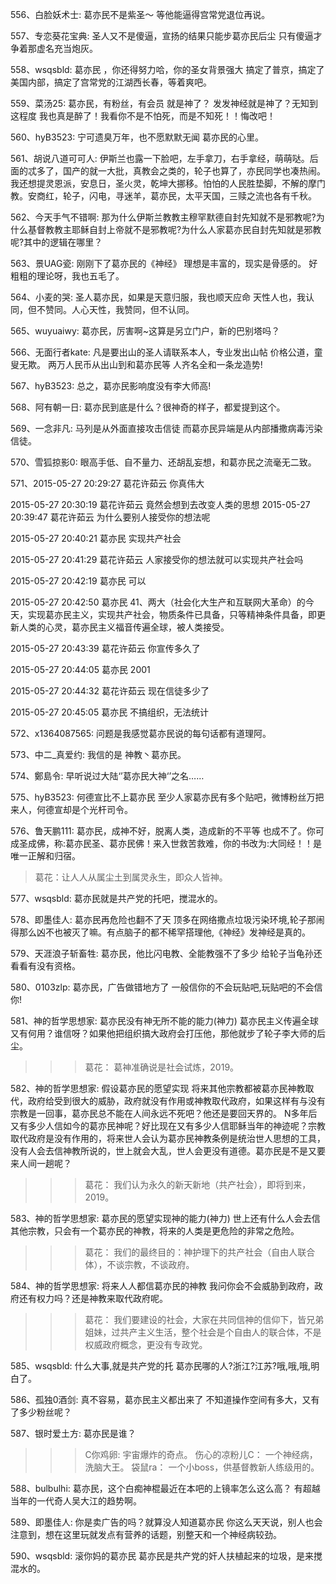 556、白脸妖术士:   葛亦民不是紫圣～
等他能逼得宫常党退位再说。

557、专恋葵花宝典:   圣人又不是傻逼，宣扬的结果只能步葛亦民后尘
只有傻逼才争着那虚名充当炮灰。

558、wsqsbld:   葛亦民 ，你还得努力哈，你的圣女背景强大
搞定了普京，搞定了美国内部，搞定了宫常党的江湖西长春，等着爽吧。

559、菜汤25:  葛亦民，有粉丝，有会员 就是神了？
发发神经就是神了？无知到这程度 我也真是醉了！我看你不是不怕死，而是不知死！！悔改吧！

560、hyB3523:   宁可遗臭万年，也不愿默默无闻
葛亦民的心里。

561、胡说八道可可人:   伊斯兰也露一下脸吧，左手拿刀，右手拿经，萌萌哒。后面的忒多了，国产的就一大批，真教会之类的，轮子也算了，亦民同学也凑热闹。我还想提灵恩派，安息日，圣火灵，乾坤大挪移。怕怕的人民胜垫脚，不解的摩门教。安商红，轮子，闪电，寻迷羊，葛亦民，太平天国，三赎之流也各有千秋。

562、今天手气不错啊:   那为什么伊斯兰教教主穆罕默德自封先知就不是邪教呢?为什么基督教教主耶稣自封上帝就不是邪教呢?为什么人家葛亦民自封先知就是邪教呢?其中的逻辑在哪里？

563、景UAG瓷:   刚刚下了葛亦民的《神经》
理想是丰富的，现实是骨感的。
好粗粗的理论呀，我也五毛了。

564、小麦的哭:   圣人葛亦民，如果是天意归服，我也顺天应命
天性人也，我认同，但不赞同。人心天性，我赞同，但不认同。

565、wuyuaiwy:   葛亦民，厉害啊~这算是另立门户，新的巴别塔吗？

566、无面行者kate:   凡是要出山的圣人请联系本人，专业发出山帖
价格公道，童叟无欺。 
两万人民币从出山到和葛亦民等 人齐名全和一条龙造势!

567、hyB3523:   总之，葛亦民影响度没有李大师高!

568、阿有朝一日:   葛亦民到底是什么？很神奇的样子，都爱提到这个。

569、一念非凡:   马列是从外面直接攻击信徒
而葛亦民异端是从内部播撒病毒污染信徒。

570、雪狐掠影0:  眼高手低、自不量力、还胡乱妄想，和葛亦民之流毫无二致。

571、2015-05-27 20:29:27 葛花许茹云
你真伟大

2015-05-27 20:30:19 葛花许茹云
竟然会想到去改变人类的思想
2015-05-27 20:39:47 葛花许茹云
为什么要别人接受你的想法呢

2015-05-27 20:40:21 葛亦民
实现共产社会

2015-05-27 20:41:29 葛花许茹云
人家接受你的想法就可以实现共产社会吗

2015-05-27 20:42:19 葛亦民
可以

2015-05-27 20:42:50 葛亦民
41、两大（社会化大生产和互联网大革命）的今天，实现葛亦民主义，实现共产社会，物质条件已具备，只等精神条件具备，即更新人类的心灵，葛亦民主义福音传遍全球，被人类接受。

2015-05-27 20:43:39 葛花许茹云
你宣传多久了

2015-05-27 20:44:05 葛亦民
2001

2015-05-27 20:44:32 葛花许茹云
现在信徒多少了

2015-05-27 20:45:05 葛亦民
不搞组织，无法统计

572、x1364087565:  问题是我感觉葛亦民说的每句话都有道理阿。

573、中二_真爱约:  我信的是 神教丶葛亦民。

574、鄭島令:   早听说过大陆‘’葛亦民大神‘’之名……

575、hyB3523:  何德宣比不上葛亦民
至少人家葛亦民有多个贴吧，微博粉丝万把来人，何德宣却是个光杆司令。

576、鲁天鹏111:   葛亦民，成神不好，脱离人类，造成新的不平等
也成不了。你可成圣成佛，称:葛亦民圣、葛亦民佛！来入世救苦救难，你的书改为:大同经！！是唯一正解和归宿。
>葛花：让人人从属尘土到属灵永生，即众人皆神。

577、wsqsbld:   葛亦民就是共产党的托吧，搅混水的。

578、即墨佳人:   葛亦民再危险也翻不了天
顶多在网络撒点垃圾污染环境,轮子那闹得那么凶不也被灭了嘛。有点脑子的都不稀罕搭理他,《神经》发神经是真的。

579、天涯浪子斩畜牲:   葛亦民，他比闪电教、全能教强不了多少
给轮子当龟孙还看看有没有资格。

580、0103zlp:   葛亦民，广告做错地方了
一般信你的不会玩贴吧,玩贴吧的不会信你!

581、神的哲学思想家:   葛亦民没有神无所不能的能力(神力)
葛亦民主义传遍全球又有何用？谁信呀？如果他把组织搞大政府会打压他，那他就步了轮子李大师的后尘。
>>>葛花： 葛神准确说是社会试炼，2019。

582、神的哲学思想家:   假设葛亦民的愿望实现
将来其他宗教都被葛亦民神教取代，政府给受到很大的威胁，政府就没有作用或神教取代政府，如果这样有与没有宗教是一回事，葛亦民总不能在人间永远不死吧？他还是要回天界的。
N多年后又有多少人信如今的葛亦民神呢？好比现在又有多少人信耶稣当年的神迹呢？宗教取代政府是没有作用的，将来世人会认为葛亦民神教条例是统治世人思想的工具，没有人会去信神教所说的，世上就会大乱，世人会更没有道德。葛亦民是不是又要来人间一趟呢？
>>>葛花：  我们认为永久的新天新地（共产社会），即将到来，2019。

583、神的哲学思想家: 葛亦民的愿望实现神的能力(神力)
世上还有什么人会去信其他宗教，只会有一个葛亦民的神教，将来的人类是更危险的非常之危险。
>>>葛花：  我们的最终目的：神护理下的共产社会（自由人联合体），不谈宗教，不谈政府。

584、神的哲学思想家:   将来人人都信葛亦民的神教
我问你会不会威胁到政府，政府还有权力吗？还是神教来取代政府呢。
>>>葛花：  我们要建设的社会，大家在共同信神的信仰下，皆兄弟姐妹，过共产主义生活，整个社会是个自由人的联合体，不是权威政府概念，更没有专政党。

585、wsqsbld:   什么大事,就是共产党的托
葛亦民哪的人?浙江?江苏?哦,哦,哦,明白了。

586、孤独0酒剑:   真不容易，葛亦民主义都出来了
不知道操作空间有多大，又有了多少粉丝呢？

587、银时爱土方:   葛亦民是谁？
>>>C你鸡卵:  宇宙爆炸的奇点。
>>>伤心的凉粉儿C：  一个神经病，洗脑大王。
>>>袋鼠ra：  一个小boss，供基督教新人练级用的。

588、bulbulhi:   葛亦民，这个白痴神棍最近在本吧的上镜率怎么这么高？
有超越当年的一代奇人吴大江的趋势啊。

589、即墨佳人:   你是卖广告的吗？就算没人知道葛亦民
你这么天天说，别人也会注意到，想在这里玩就发点有营养的话题，别整天和一个神经病较劲。

590、wsqsbld:   滚你妈的葛亦民
葛亦民是共产党的奸人扶植起来的垃圾，是来搅混水的。